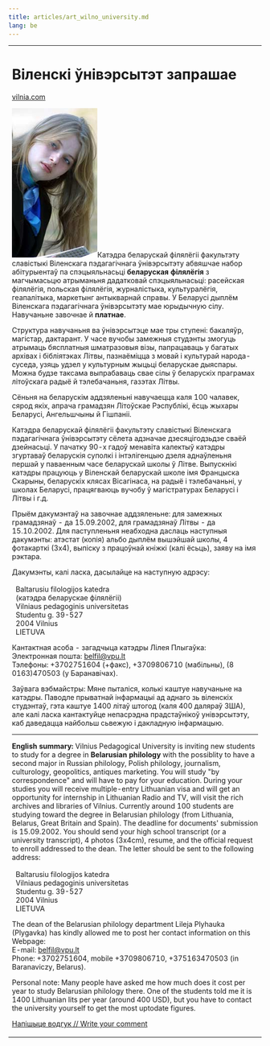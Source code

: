 ```yaml
---
title: articles/art_wilno_university.md 
lang: be
---
```



<table>
<tbody>
<tr class="odd">

<td>
<h1 id="віленскі-ўнівэрсытэт-запрашае">Віленскі ўнівэрсытэт запрашае</h1>
<p><a href="http://www.vilnia.com/">vilnia.com</a></p>
<p><img src="belarusian_girl.jpg" width="170" height="297" alt="belarusian girl" />Катэдра беларускай філялёгіі факультэту славістыкі Віленскага пэдагагічнага ўнівэрсытэту абвяшчае набор абітурыентаў па спэцыяльнасьці <strong>беларуская філялёгія</strong> з магчымасьцю атрыманьня дадатковай спэцыяльнасьці: расейская філялёгія, польская філялёгія, журналістыка, культуралёгія, геапалітыка, маркетынг антыкварнай справы. У Беларусі дыплём Віленскага пэдагагічнага ўнівэрсытэту мае юрыдычную сілу. Навучаньне завочнае й <strong>платнае</strong>.</p>
<p>Структура навучаньня ва ўнівэрсытэце мае тры ступені: бакаляўр, магістар, дактарант. У часе вучобы замежныя студэнты змогуць атрымаць бясплатныя шматразовыя візы, папрацаваць у багатых архівах і бібліятэках Літвы, пазнаёміцца з мовай і культурай народа-суседа, узяць удзел у культурным жыцьці беларускае дыяспары. Можна будзе таксама выпрабаваць свае сілы ў беларускіх праграмах літоўскага радыё й тэлебачаньня, газэтах Літвы.</p>
<p>Сёньня на беларускім аддзяленьні навучаецца каля 100 чалавек, сярод якіх, апрача грамадзян Літоўскае Рэспублікі, ёсць жыхары Беларусі, Ангельшчыны й Гішпаніі.</p>
<p>Катэдра беларускай філялёгіі факультэту славістыкі Віленскага пэдагагічнага ўнівэрсытэту сёлета адзначае дзесяцігодзьдзе сваёй дзейнасьці. У пачатку 90-х гадоў менавіта калектыў катэдры згуртаваў беларускія суполкі і інтэлігенцыю дзеля аднаўленьня першай у паваенным часе беларускай школы ў Літве. Выпускнікі катэдры працуюць у Віленскай беларускай школе імя Францыска Скарыны, беларускіх клясах Вісагінаса, на радыё і тэлебачаньні, у школах Беларусі, працягваюць вучобу ў магістратурах Беларусі і Літвы і г.д.</p>
<p>Прыём дакумэнтаў на завочнае аддзяленьне: для замежных грамадзянаў - да 15.09.2002, для грамадзянаў Літвы - да 15.10.2002. Для паступленьня неабходна даслаць наступныя дакумэнты: атэстат (копія) альбо дыплём вышэйшай школы, 4 фотакарткі (3х4), выпіску з працоўнай кніжкі (калі ёсьць), заяву на імя рэктара.</p>
<p>Дакумэнты, калі ласка, дасылайце на наступную адрэсу:<br />
<br />
  Baltarusiu filologijos katedra<br />
  (катэдра беларускае філялёгіі)<br />
  Vilniaus pedagoginis universitetas<br />
  Studentu g. 39-527<br />
  2004 Vilnius<br />
  LIETUVA</p>
<p>Кантактная асоба - загадчыца катэдры Лілея Плыгаўка:<br />
Электронная пошта: <a href="mailto:belfil@vpu.lt?Subject=pravapis">belfil@vpu.lt</a><br />
Тэлефоны: +3702751604 (+факс), +3709806710 (мабільны), (8 0163)470503 (у Баранавічах).</p>
<p>Заўвага вэбмайстры: Мяне пыталіся, колькі каштуе навучаньне на катэдры. Паводле прыватнай інфармацыі ад аднаго зь віленскіх студэнтаў, гэта каштуе 1400 літаў штогод (каля 400 даляраў ЗША), але калі ласка кантактуйце непасрэдна прадстаўнікоў унівэрсытэту, каб даведацца найбольш сьвежую і дакладную інфармацыю.</p>
<hr />
<p><strong>English summary:</strong> Vilnius Pedagogical University is inviting new students to study for a degree in <strong>Belarusian philology</strong> with the possiblity to have a second major in Russian philology, Polish philology, journalism, culturology, geopolitics, antiques marketing. You will study "by correspondence" and will have to pay for your education. During your studies you will receive multiple-entry Lithuanian visa and will get an opportunity for internship in Lithuanian Radio and TV, will visit the rich archives and libraries of Vilnius. Currently around 100 students are studying toward the degree in Belarusian philology (from Lithuania, Belarus, Great Britain and Spain). The deadline for documents' submission is 15.09.2002. You should send your high school transcript (or a university transcript), 4 photos (3x4cm), resume, and the official request to enroll addressed to the dean. The letter should be sent to the following address:<br />
<br />
  Baltarusiu filologijos katedra<br />
  Vilniaus pedagoginis universitetas<br />
  Studentu g. 39-527<br />
  2004 Vilnius<br />
  LIETUVA</p>
<p>The dean of the Belarusian philology department Lileja Plyhauka (Plygavka) has kindly allowed me to post her contact information on this Webpage:<br />
E-mail: <a href="mailto:belfil@vpu.lt?Subject=pravapis">belfil@vpu.lt</a><br />
Phone: +3702751604, mobile +3709806710, +375163470503 (in Baranaviczy, Belarus).</p>
<p>Personal note: Many people have asked me how much does it cost per year to study Belarusian philology there. One of the students told me it is 1400 Lithuanian lits per year (around 400 USD), but you have to contact the university yourself to get the most uptodate figures.</p>
<p><span class="small"><a href="gb_add.html?ref=http%3A%2F%2Fwww%2Epravapis%2Eorg%2Fart%5Fwilno%5Funiversity%2Easp">Напішыце водгук // Write your comment</a></span></p></td>
</tr>
</tbody>
</table>
